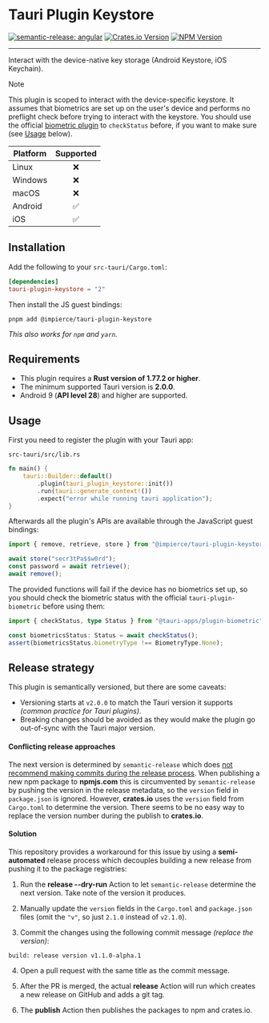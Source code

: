 # Tauri Plugin Keystore

[![semantic-release: angular](https://img.shields.io/badge/semantic--release-angular-e10079?logo=semantic-release)](https://github.com/semantic-release/semantic-release)
[![Crates.io Version](https://img.shields.io/crates/v/tauri-plugin-keystore)](https://crates.io/crates/tauri-plugin-keystore)
[![NPM Version](https://img.shields.io/npm/v/%40impierce%2Ftauri-plugin-keystore)](https://www.npmjs.com/package/@impierce/tauri-plugin-keystore)

---

Interact with the device-native key storage (Android Keystore, iOS Keychain).

> [!NOTE]  
> This plugin is scoped to interact with the device-specific keystore. It assumes that biometrics are set up on the user's device and performs no preflight check before trying to interact with the keystore. You should use the official [biometric plugin](https://github.com/tauri-apps/plugins-workspace/tree/v2/plugins/biometric) to `checkStatus` before, if you want to make sure (see [Usage](#usage) below).

| Platform | Supported |
| -------- | :-------: |
| Linux    |    ❌     |
| Windows  |    ❌     |
| macOS    |    ❌     |
| Android  |    ✅     |
| iOS      |    ✅     |

## Installation

Add the following to your `src-tauri/Cargo.toml`:

```toml
[dependencies]
tauri-plugin-keystore = "2"
```

Then install the JS guest bindings:

```shell
pnpm add @impierce/tauri-plugin-keystore
```

_This also works for `npm` and `yarn`._

## Requirements

- This plugin requires a **Rust version of 1.77.2 or higher**.
- The minimum supported Tauri version is **2.0.0**.
- Android 9 (**API level 28**) and higher are supported.

## Usage

First you need to register the plugin with your Tauri app:

`src-tauri/src/lib.rs`

```rust
fn main() {
    tauri::Builder::default()
        .plugin(tauri_plugin_keystore::init())
        .run(tauri::generate_context!())
        .expect("error while running tauri application");
}
```

Afterwards all the plugin's APIs are available through the JavaScript guest bindings:

```typescript
import { remove, retrieve, store } from "@impierce/tauri-plugin-keystore";

await store("secr3tPa$$w0rd");
const password = await retrieve();
await remove();
```

The provided functions will fail if the device has no biometrics set up, so you should check the biometric status with the official `tauri-plugin-biometric` before using them:

```typescript
import { checkStatus, type Status } from "@tauri-apps/plugin-biometric";

const biometricsStatus: Status = await checkStatus();
assert(biometricsStatus.biometryType !== BiometryType.None);
```

## Release strategy

This plugin is semantically versioned, but there are some caveats:

- Versioning starts at `v2.0.0` to match the Tauri version it supports _(common practice for Tauri plugins)_.
- Breaking changes should be avoided as they would make the plugin go out-of-sync with the Tauri major version.

#### Conflicting release approaches

The next version is determined by `semantic-release` which does [not recommend making commits during the release process](https://semantic-release.gitbook.io/semantic-release/support/faq#making-commits-during-the-release-process-adds-significant-complexity).
When publishing a new npm package to **npmjs.com** this is circumvented by `semantic-release` by pushing the version in the release metadata, so the `version` field in `package.json` is ignored.
However, **crates.io** uses the `version` field from `Cargo.toml` to determine the version. There seems to be no easy way to replace the version number during the publish to **crates.io**.

#### Solution

This repository provides a workaround for this issue by using a **semi-automated** release process which decouples building a new release from pushing it to the package registries:

1. Run the **release --dry-run** Action to let `semantic-release` determine the next version. Take note of the version it produces.

2. Manually update the `version` fields in the `Cargo.toml` and `package.json` files (omit the `"v"`, so just `2.1.0` instead of `v2.1.0`).

3. Commit the changes using the following commit message _(replace the version)_:

```
build: release version v1.1.0-alpha.1
```

4. Open a pull request with the same title as the commit message.

5. After the PR is merged, the actual **release** Action will run which creates a new release on GitHub and adds a git tag.

6. The **publish** Action then publishes the packages to npm and crates.io.

<!-- TODO: possibly one of the following can solve this problem:
 - `semantic-release-cargo`: https://crates.io/crates/semantic-release-cargo
 - `release-please-action`: https://github.com/googleapis/release-please-action
 -->
